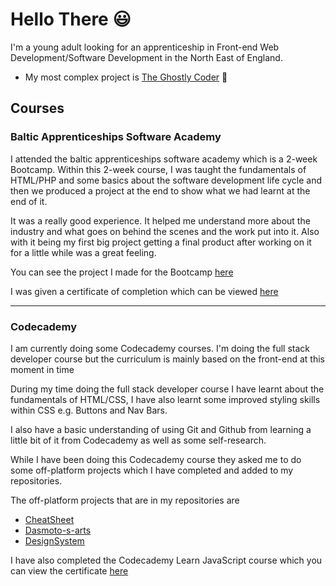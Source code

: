 # Hello There :smiley:

I'm a young adult looking for an apprenticeship in Front-end Web Development/Software Development in the North East of England. 

* My most complex project is [The Ghostly Coder](https://github.com/EthanHunter7/TheGhostlyCoder) :ghost:
 
 
 ## Courses 
 

 ### Baltic Apprenticeships Software Academy

I attended the baltic apprenticeships software academy which is a 2-week Bootcamp. Within this 2-week course, I was taught the fundamentals of HTML/PHP and some basics about the software development life cycle and then we produced a project at the end to show what we had learnt at the end of it.

It was a really good experience. It helped me understand more about the industry and what goes on behind the scenes and the work put into it. Also with it being my first big project getting a final product after working on it for a little while was a great feeling.

You can see the project I made for the Bootcamp [here](https://github.com/EthanHunter7/TheGhostlyCoder "The Ghostly Coder")

I was given a certificate of completion which can be viewed [here](/Certificate%20of%20Completion%20-%20Ethan%20Hunter.pdf "Views Certificate")

---
### Codecademy

I am currently doing some Codecademy courses. I'm doing the full stack developer course but the curriculum is mainly based on the front-end at this moment in time 

During my time doing the full stack developer course I have learnt about the fundamentals of HTML/CSS, I have also learnt some improved styling skills within CSS e.g. Buttons and Nav Bars. 

I also have a basic understanding of using Git and Github from learning a little bit of it from Codecademy as well as some self-research. 

While I have been doing this Codecademy course they asked me to do some off-platform projects which I have completed and added to my repositories. 

The off-platform projects that are in my repositories are 
* [CheatSheet](https://github.com/EthanHunter7/CheatSheet)
* [Dasmoto-s-arts](https://github.com/EthanHunter7/Dasmoto-s-arts)
* [DesignSystem](https://github.com/EthanHunter7/DesignSystem)

I have also completed the Codecademy Learn JavaScript course which you can view the certificate [here](/Java%20Script%20Certificate.pdf)
